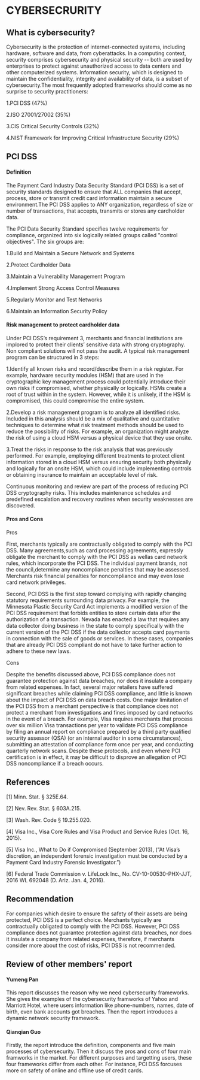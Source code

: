 # CYBERSECRURITY
## What is cybersecurity?
Cybersecurity is the protection of internet-connected systems, including hardware, software and data, from cyberattacks. In a computing context, security comprises cybersecurity and physical security -- both are used by enterprises to protect against unauthorized access to data centers and other computerized systems. Information security, which is designed to maintain the confidentiality, integrity and availability of data, is a subset of cybersecurity.The most frequently adopted frameworks should come as no surprise to security practitioners:

1.PCI DSS (47%)

2.ISO 27001/27002 (35%)

3.CIS Critical Security Controls (32%)

4.NIST Framework for Improving Critical Infrastructure Security (29%)
## PCI DSS
#### Definition
The Payment Card Industry Data Security Standard (PCI DSS) is a set of security standards designed to ensure that ALL companies that accept, process, store or transmit credit card information maintain a secure environment.The PCI DSS applies to ANY organization, regardless of size or number of transactions, that accepts, transmits or stores any cardholder data.

The PCI Data Security Standard specifies twelve requirements for compliance, organized into six logically related groups called "control objectives". The six groups are:

1.Build and Maintain a Secure Network and Systems

2.Protect Cardholder Data

3.Maintain a Vulnerability Management Program

4.Implement Strong Access Control Measures

5.Regularly Monitor and Test Networks

6.Maintain an Information Security Policy
#### Risk management to protect cardholder data
Under PCI DSS’s requirement 3, merchants and financial institutions are implored to protect their clients’ sensitive data with strong cryptography. Non compliant solutions will not pass the audit. A typical risk management program can be structured in 3 steps:

1.Identify all known risks and record/describe them in a risk register. For example, hardware security modules (HSM) that are used in the cryptographic key management process could potentially introduce their own risks if compromised, whether physically or logically. HSMs create a root of trust within in the system. However, while it is unlikely, if the HSM is compromised, this could compromise the entire system.

2.Develop a risk management program is to analyze all identified risks. Included in this analysis should be a mix of qualitative and quantitative techniques to determine what risk treatment methods should be used to reduce the possibility of risks. For example, an organization might analyze the risk of using a cloud HSM versus a physical device that they use onsite.

3.Treat the risks in response to the risk analysis that was previously performed. For example, employing different treatments to protect client information stored in a cloud HSM versus ensuring security both physically and logically for an onsite HSM, which could include implementing controls or obtaining insurance to maintain an acceptable level of risk.

Continuous monitoring and review are part of the process of reducing PCI DSS cryptography risks. This includes maintenance schedules and predefined escalation and recovery routines when security weaknesses are discovered.
#### Pros and Cons
Pros

First, merchants typically are contractually obligated to comply with the PCI DSS. Many agreements,such as card processing agreements, expressly obligate the merchant to comply with the PCI DSS as wellas card network rules, which incorporate the PCI DSS. The individual payment brands, not the council,determine any noncompliance penalties that may be assessed. Merchants risk financial penalties for noncompliance and may even lose card network privileges.

Second, PCI DSS is the first step toward complying with rapidly changing statutory requirements surrounding data privacy. For example, the Minnesota Plastic Security Card Act implements a modified version of the PCI DSS requirement that forbids entities to store certain data after the authorization of a transaction. Nevada has enacted a law that requires any data collector doing business in the state to
comply specifically with the current version of the PCI DSS if the data collector accepts card payments in connection with the sale of goods or services. In these cases, companies that are already PCI DSS compliant do not have to take further action to adhere to these new laws.

Cons

Despite the benefits discussed above, PCI DSS compliance does not guarantee protection against data breaches, nor does it insulate a company from related expenses. In fact, several major retailers have suffered significant breaches while claiming PCI DSS compliance, and little is known about the impact of PCI DSS on data breach costs. One major limitation of the PCI DSS from a merchant perspective is that compliance does not protect a merchant from investigations and fines imposed by card networks in the event of a breach. For example, Visa requires merchants that process over six million Visa transactions per year to validate PCI DSS compliance by filing an annual report on compliance prepared by a third party qualified security assessor (QSA) (or an internal auditor in some circumstances), submitting an attestation of compliance form once per year, and conducting quarterly network scans. Despite these protocols, and even where PCI certification is in effect, it may be difficult to disprove an allegation of PCI DSS noncompliance if a breach occurs.
## References
[1] Minn. Stat. § 325E.64.

[2] Nev. Rev. Stat. § 603A.215.

[3] Wash. Rev. Code § 19.255.020.

[4] Visa Inc., Visa Core Rules and Visa Product and Service Rules (Oct. 16, 2015).

[5] Visa Inc., What to Do if Compromised (September 2013), (“At Visa’s discretion, an independent
forensic investigation must be conducted by a Payment Card Industry Forensic Investigator.”)

[6] Federal Trade Commission v. LifeLock Inc., No. CV-10-00530-PHX-JJT, 2016 WL 692048 (D. Ariz. Jan. 4,
2016).
## Recommendation
For companies which desire to ensure the safety of their assets are being protected, PCI DSS is a perfect choice. Merchants typically are contractually obligated to comply with the PCI DSS. However, PCI DSS compliance does not guarantee protection against data
breaches, nor does it insulate a company from related expenses, therefore, if merchants consider more about the cost of risks, PCI DSS is not recommended.
## Review of other members' report
#### Yumeng Pan
This report discusses the reason why we need cybersecurity frameworks. She gives the examples of the cybersecurity framworks of Yahoo and Marriott Hotel, where users information like phone-numbers, names, date of birth, even bank accounts got breaches. Then the report introduces a dynamic network security framework.

#### Qianqian Guo
Firstly, the report introduce the definition, components and five main processes of cybersecurity. Then it discuss the pros and cons of four main framworks in the market. For different purposes and targetting users, these four frameworks differ from each other. For instance, PCI DSS forcuses more on safety of online and offline use of credit cards.
